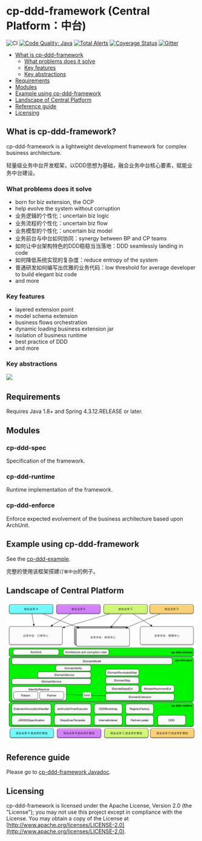 # cp-ddd-framework (Central Platform：中台)

![CI](https://github.com/funkygao/cp-ddd-framework/workflows/CI/badge.svg?branch=master)
[![Code Quality: Java](https://img.shields.io/lgtm/grade/java/g/funkygao/cp-ddd-framework.svg?logo=lgtm&logoWidth=18)](https://lgtm.com/projects/g/funkygao/cp-ddd-framework/context:java)
[![Total Alerts](https://img.shields.io/lgtm/alerts/g/funkygao/cp-ddd-framework.svg?logo=lgtm&logoWidth=18)](https://lgtm.com/projects/g/funkygao/cp-ddd-framework/alerts/)
[![Coverage Status](https://img.shields.io/codecov/c/github/funkygao/cp-ddd-framework.svg)](https://codecov.io/gh/funkygao/cp-ddd-framework)
[![Gitter](https://img.shields.io/gitter/room/cp-ddd-framework/cp-ddd-framework.svg)](https://gitter.im/cp-ddd-framework/community)

* [What is cp-ddd-framework](#what-is-cp-ddd-framework)
   * [What problems does it solve](#what-problems-does-it-solve)
   * [Key features](#key-features)
   * [Key abstractions](#key-abstractions)
* [Requirements](#requirements)
* [Modules](#modules)
* [Example using cp-ddd-framework](#example-using-cp-ddd-framework)
* [Landscape of Central Platform](#landscape-of-central-platform)
* [Reference guide](#reference-guide)
* [Licensing](#licensing)

## What is cp-ddd-framework?

cp-ddd-framework is a lightweight development framework for complex business architecture.

轻量级业务中台开发框架，以DDD思想为基础，融合业务中台核心要素，赋能业务中台建设。

### What problems does it solve

- born for biz extension, the OCP
- help evolve the system without corruption
- 业务逻辑的个性化：uncertain biz logic
- 业务流程的个性化：uncertain biz flow
- 业务模型的个性化：uncertain biz model
- 业务前台与中台如何协同：synergy between BP and CP teams
- 如何让中台架构特色的DDD稳稳当当落地：DDD seamlessly landing in code
- 如何降低系统实现的复杂度：reduce entropy of the system
- 普通研发如何编写出优雅的业务代码：low threshold for average developer to build elegant biz code
- and more

### Key features

- layered extension point
- model schema extension
- business flows orchestration
- dynamic loading business extension jar
- isolation of business runtime
- best practice of DDD
- and more

### Key abstractions

![](http://www.plantuml.com/plantuml/svg/XLJBZXCn4BpxAonnsJta1w8esaTos0CIMhYZ7hkJiUAnetPFiWZuTtec1iPh8svnLqtreqfvI0p4u-1LEhbm1e91zn3ibHmp1iqquWBgm9oE5CTWdwEFf3_iz_kdtVE2aNgmyUh2SREvEkw_tjxRxKt9uu4rHqtksBEsZj2mYq4f5nZf00RroouEuC9df8ips00OpshnMwyrlg4P6U_k2pOQPt5YfFqRrpglU8adw3ncmReeoXIzdtOMwKf0L34acNu9lLWCxFZRAwReBqXBx6Eqw1-PmVI3iAQf6hLvdxEN1jAqZHC6YoGmT8a93Eky9felECYtZ7-X9qXu6_YnSrv6KrL598_8V_OHuHRbu2ZzbsJn0AClQDLiXMExtKxUtnC3E_DJcWIRrThWh2RGEt_drhamuvKJmXY0JN-NxPilUwzKcJUz-R5QBQCspSeOR16vJ2eZKx9hrTg9jNPo4PoCJKgzZrNkKkvPDAZOLSQMNzGdkNtp2PYHmhzXue2a6dPl11QBfcYK1ogHrchjS_XeWB71Nwssl-TSwquqsvGyQwQe_1JdJRIeia1-rWgvtWYiQ9UPY6HwJ4mm_tizOB3Zu7y1)

## Requirements

Requires Java 1.8+ and Spring 4.3.12.RELEASE or later.

## Modules

### cp-ddd-spec

Specification of the framework.

### cp-ddd-runtime

Runtime implementation of the framework.

### cp-ddd-enforce

Enforce expected evolvement of the business architecture based upon ArchUnit.

## Example using cp-ddd-framework

See the [cp-ddd-example](cp-ddd-example).

完整的使用该框架搭建`订单中台`的例子。

## Landscape of Central Platform

![](doc/assets/img/landscape.png)

## Reference guide

Please go to [cp-ddd-framework Javadoc](https://funkygao.github.io/cp-ddd-framework/doc/apidocs/).

## Licensing

cp-ddd-framework is licensed under the Apache License, Version 2.0 (the "License"); you may not use this project except in compliance with the License. You may obtain a copy of the License at [http://www.apache.org/licenses/LICENSE-2.0](http://www.apache.org/licenses/LICENSE-2.0).
